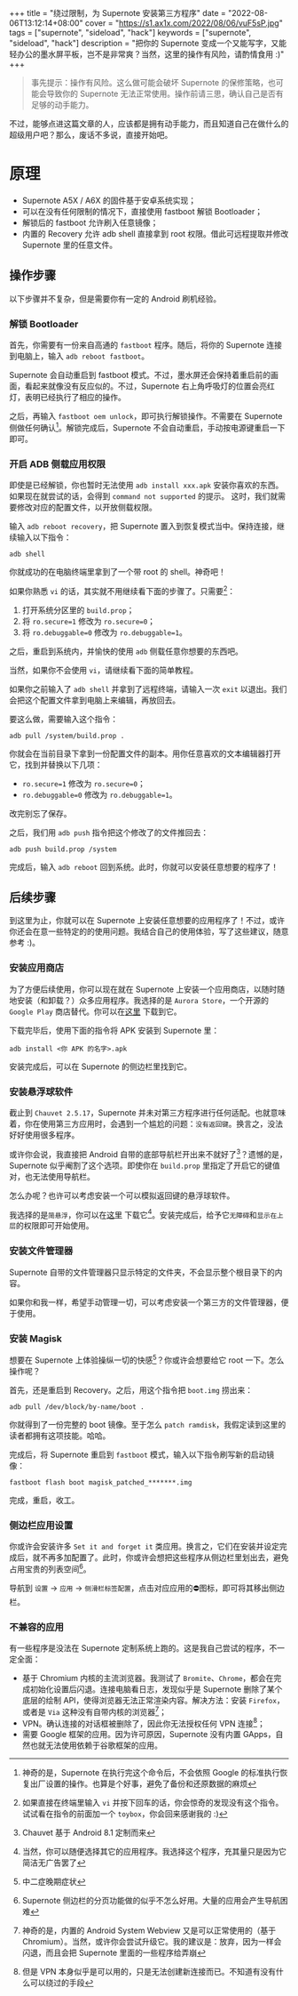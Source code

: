 +++
title = "绕过限制，为 Supernote 安装第三方程序"
date = "2022-08-06T13:12:14+08:00"
cover = "https://s1.ax1x.com/2022/08/06/vuF5sP.jpg"
tags = ["supernote", "sideload", "hack"]
keywords = ["supernote", "sideload", "hack"]
description = "把你的 Supernote 变成一个又能写字，又能轻办公的墨水屏平板，岂不是非常爽？当然，这里的操作有风险，请酌情食用 :)"
+++

> 事先提示：操作有风险。这么做可能会破坏 Supernote 的保修策略，也可能会导致你的 Supernote 无法正常使用。操作前请三思，确认自己是否有足够的动手能力。

不过，能够点进这篇文章的人，应该都是拥有动手能力，而且知道自己在做什么的超级用户吧？那么，废话不多说，直接开始吧。

# 原理
- Supernote A5X / A6X 的固件基于安卓系统实现；
- 可以在没有任何限制的情况下，直接使用 fastboot 解锁 Bootloader；
- 解锁后的 fastboot 允许刷入任意镜像；
- 内置的 Recovery 允许 adb shell 直接拿到 root 权限。借此可远程提取并修改 Supernote 里的任意文件。

## 操作步骤
以下步骤并不复杂，但是需要你有一定的 Android 刷机经验。

### 解锁 Bootloader
首先，你需要有一份来自高通的 ```fastboot``` 程序。随后，将你的 Supernote 连接到电脑上，输入 ```adb reboot fastboot```。

Supernote 会自动重启到 fastboot 模式。不过，墨水屏还会保持着重启前的画面，看起来就像没有反应似的。不过，Supernote 右上角呼吸灯的位置会亮红灯，表明已经执行了相应的操作。

之后，再输入 ```fastboot oem unlock```，即可执行解锁操作。不需要在 Supernote 侧做任何确认[^1]。解锁完成后，Supernote 不会自动重启，手动按电源键重启一下即可。

### 开启 ADB 侧载应用权限
即使是已经解锁，你也暂时无法使用 ```adb install xxx.apk``` 安装你喜欢的东西。如果现在就尝试的话，会得到 ```command not supported``` 的提示。
这时，我们就需要修改对应的配置文件，以开放侧载权限。

输入 ```adb reboot recovery```，把 Supernote 置入到恢复模式当中。保持连接，继续输入以下指令：
```
adb shell
```
你就成功的在电脑终端里拿到了一个带 root 的 shell。神奇吧！

如果你熟悉 ```vi``` 的话，其实就不用继续看下面的步骤了。只需要[^2]：
1. 打开系统分区里的 ```build.prop```；
2. 将 ```ro.secure=1``` 修改为 ```ro.secure=0```；
3. 将 ```ro.debuggable=0``` 修改为 ```ro.debuggable=1```。

之后，重启到系统内，并愉快的使用 ```adb``` 侧载任意你想要的东西吧。

当然，如果你不会使用 ```vi```，请继续看下面的简单教程。

如果你之前输入了 ```adb shell``` 并拿到了远程终端，请输入一次 ```exit``` 以退出。我们会把这个配置文件拿到电脑上来编辑，再放回去。

要这么做，需要输入这个指令：
```
adb pull /system/build.prop .
```
你就会在当前目录下拿到一份配置文件的副本。用你任意喜欢的文本编辑器打开它，找到并替换以下几项：
- ```ro.secure=1``` 修改为 ```ro.secure=0```；
- ```ro.debuggable=0``` 修改为 ```ro.debuggable=1```。

改完别忘了保存。

之后，我们用 ```adb push``` 指令把这个修改了的文件推回去：
```
adb push build.prop /system
```

完成后，输入 ```adb reboot``` 回到系统。此时，你就可以安装任意想要的程序了！

## 后续步骤
到这里为止，你就可以在 Supernote 上安装任意想要的应用程序了！不过，或许你还会在意一些特定的的使用问题。我结合自己的使用体验，写了这些建议，随意参考 :)。

### 安装应用商店
为了方便后续使用，你可以现在就在 Supernote 上安装一个应用商店，以随时随地安装（和卸载？）众多应用程序。我选择的是 ```Aurora Store```，一个开源的 ```Google Play``` 商店替代。你可以在[这里](https://auroraoss.com/) 下载到它。

下载完毕后，使用下面的指令将 APK 安装到 Supernote 里：
```
adb install <你 APK 的名字>.apk
```

安装完成后，可以在 Supernote 的侧边栏里找到它。

### 安装悬浮球软件
截止到 ```Chauvet 2.5.17```，Supernote 并未对第三方程序进行任何适配。也就意味着，你在使用第三方应用时，会遇到一个尴尬的问题：```没有返回键```。换言之，没法好好使用很多程序。

或许你会说，我直接把 Android 自带的底部导航栏开出来不就好了[^3]？遗憾的是，Supernote 似乎阉割了这个选项。即使你在 ```build.prop``` 里指定了开启它的键值对，也无法使用导航栏。

怎么办呢？也许可以考虑安装一个可以模拟返回键的悬浮球软件。

我选择的是```简悬浮```，你可以在[这里](https://www.coolapk.com/apk/com.bs.smarttouch) 下载它[^4]。安装完成后，给予它```无障碍```和```显示在上层```的权限即可开始使用。

### 安装文件管理器
Supernote 自带的文件管理器只显示特定的文件夹，不会显示整个根目录下的内容。

如果你和我一样，希望手动管理一切，可以考虑安装一个第三方的文件管理器，便于使用。

### 安装 Magisk
想要在 Supernote 上体验操纵一切的快感[^5]？你或许会想要给它 root 一下。怎么操作呢？

首先，还是重启到 Recovery。之后，用这个指令把 ```boot.img``` 捞出来：
```
adb pull /dev/block/by-name/boot .
```

你就得到了一份完整的 boot 镜像。至于怎么 ```patch ramdisk```，我假定读到这里的读者都拥有这项技能。哈哈。

完成后，将 Supernote 重启到 ```fastboot``` 模式，输入以下指令刷写新的启动镜像：
```
fastboot flash boot magisk_patched_*******.img
```

完成，重启，收工。

### 侧边栏应用设置
你或许会安装许多 ```Set it and forget it``` 类应用。换言之，它们在安装并设定完成后，就不再多加配置了。此时，你或许会想把这些程序从侧边栏里划出去，避免占用宝贵的列表空间[^6]。

导航到 ```设置``` -> ```应用``` -> ```侧滑栏标签配置```，点击对应应用的⛔图标，即可将其移出侧边栏。

### 不兼容的应用
有一些程序是没法在 Supernote 定制系统上跑的。这是我自己尝试的程序，不一定全面：
- 基于 Chromium 内核的主流浏览器。我测试了 ```Bromite```、```Chrome```，都会在完成初始化设置后闪退。连接电脑看日志，发现似乎是 Supernote 删除了某个底层的绘制 API，使得浏览器无法正常渲染内容。解决方法：安装 ```Firefox```，或者是 ```Via``` 这种没有自带内核的浏览器[^7]；
- VPN。确认连接的对话框被删除了，因此你无法授权任何 VPN 连接[^8]；
- 需要 Google 框架的应用。因为许可原因，Supernote 没有内置 GApps，自然也就无法使用依赖于谷歌框架的应用。

[^1]: 神奇的是，Supernote 在执行完这个命令后，不会依照 Google 的标准执行恢复出厂设置的操作。也算是个好事，避免了备份和还原数据的麻烦
[^2]: 如果直接在终端里输入 ```vi``` 并按下回车的话，你会惊奇的发现没有这个指令。试试看在指令的前面加一个 ```toybox```，你会回来感谢我的 :)
[^3]: Chauvet 基于 Android 8.1 定制而来
[^4]: 当然，你可以随便选择其它的应用程序。我选择这个程序，充其量只是因为它简洁无广告罢了
[^5]: 中二症晚期症状
[^6]: Supernote 侧边栏的分页功能做的似乎不怎么好用。大量的应用会产生导航困难
[^7]: 神奇的是，内置的 Android System Webview 又是可以正常使用的（基于 Chromium）。当然，或许你会尝试升级它。我的建议是：放弃，因为一样会闪退，而且会把 Supernote 里面的一些程序给弄崩
[^8]: 但是 VPN 本身似乎是可以用的，只是无法创建新连接而已。不知道有没有什么可以绕过的手段